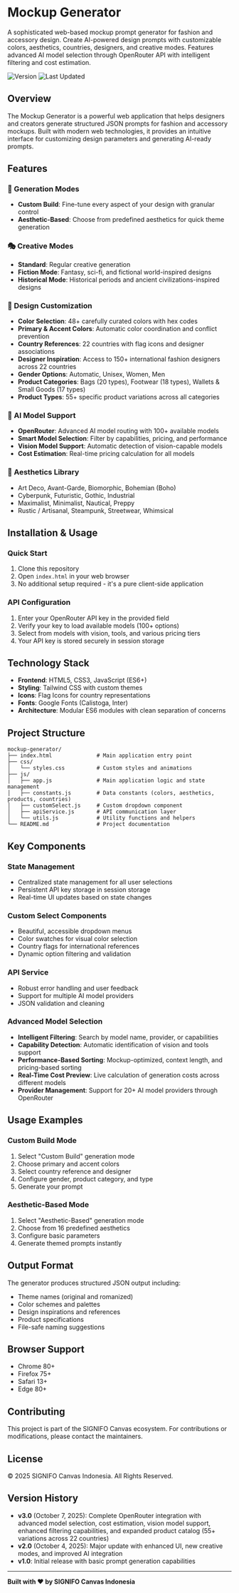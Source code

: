 # Mockup Generator

A sophisticated web-based mockup prompt generator for fashion and accessory design. Create AI-powered design prompts with customizable colors, aesthetics, countries, designers, and creative modes. Features advanced AI model selection through OpenRouter API with intelligent filtering and cost estimation.

![Version](https://img.shields.io/badge/version-3.0-blue.svg)
![Last Updated](https://img.shields.io/badge/last_updated-October_7,_2025-green.svg)

## Overview

The Mockup Generator is a powerful web application that helps designers and creators generate structured JSON prompts for fashion and accessory mockups. Built with modern web technologies, it provides an intuitive interface for customizing design parameters and generating AI-ready prompts.

## Features

### 🎨 Generation Modes
- **Custom Build**: Fine-tune every aspect of your design with granular control
- **Aesthetic-Based**: Choose from predefined aesthetics for quick theme generation

### 🎭 Creative Modes
- **Standard**: Regular creative generation
- **Fiction Mode**: Fantasy, sci-fi, and fictional world-inspired designs
- **Historical Mode**: Historical periods and ancient civilizations-inspired designs

### 🎯 Design Customization
- **Color Selection**: 48+ carefully curated colors with hex codes
- **Primary & Accent Colors**: Automatic color coordination and conflict prevention
- **Country References**: 22 countries with flag icons and designer associations
- **Designer Inspiration**: Access to 150+ international fashion designers across 22 countries
- **Gender Options**: Automatic, Unisex, Women, Men
- **Product Categories**: Bags (20 types), Footwear (18 types), Wallets & Small Goods (17 types)
- **Product Types**: 55+ specific product variations across all categories

### 🤖 AI Model Support
- **OpenRouter**: Advanced AI model routing with 100+ available models
- **Smart Model Selection**: Filter by capabilities, pricing, and performance
- **Vision Model Support**: Automatic detection of vision-capable models
- **Cost Estimation**: Real-time pricing calculation for all models

### 🎪 Aesthetics Library
- Art Deco, Avant-Garde, Biomorphic, Bohemian (Boho)
- Cyberpunk, Futuristic, Gothic, Industrial
- Maximalist, Minimalist, Nautical, Preppy
- Rustic / Artisanal, Steampunk, Streetwear, Whimsical

## Installation & Usage

### Quick Start
1. Clone this repository
2. Open `index.html` in your web browser
3. No additional setup required - it's a pure client-side application

### API Configuration
1. Enter your OpenRouter API key in the provided field
2. Verify your key to load available models (100+ options)
3. Select from models with vision, tools, and various pricing tiers
4. Your API key is stored securely in session storage

## Technology Stack

- **Frontend**: HTML5, CSS3, JavaScript (ES6+)
- **Styling**: Tailwind CSS with custom themes
- **Icons**: Flag Icons for country representations
- **Fonts**: Google Fonts (Calistoga, Inter)
- **Architecture**: Modular ES6 modules with clean separation of concerns

## Project Structure

```
mockup-generator/
├── index.html              # Main application entry point
├── css/
│   └── styles.css          # Custom styles and animations
├── js/
│   ├── app.js              # Main application logic and state management
│   ├── constants.js        # Data constants (colors, aesthetics, products, countries)
│   ├── customSelect.js     # Custom dropdown component
│   ├── apiService.js       # API communication layer
│   └── utils.js            # Utility functions and helpers
└── README.md               # Project documentation
```

## Key Components

### State Management
- Centralized state management for all user selections
- Persistent API key storage in session storage
- Real-time UI updates based on state changes

### Custom Select Components
- Beautiful, accessible dropdown menus
- Color swatches for visual color selection
- Country flags for international references
- Dynamic option filtering and validation

### API Service
- Robust error handling and user feedback
- Support for multiple AI model providers
- JSON validation and cleaning

### Advanced Model Selection
- **Intelligent Filtering**: Search by model name, provider, or capabilities
- **Capability Detection**: Automatic identification of vision and tools support
- **Performance-Based Sorting**: Mockup-optimized, context length, and pricing-based sorting
- **Real-Time Cost Preview**: Live calculation of generation costs across different models
- **Provider Management**: Support for 20+ AI model providers through OpenRouter

## Usage Examples

### Custom Build Mode
1. Select "Custom Build" generation mode
2. Choose primary and accent colors
3. Select country reference and designer
4. Configure gender, product category, and type
5. Generate your prompt

### Aesthetic-Based Mode
1. Select "Aesthetic-Based" generation mode
2. Choose from 16 predefined aesthetics
3. Configure basic parameters
4. Generate themed prompts instantly

## Output Format

The generator produces structured JSON output including:
- Theme names (original and romanized)
- Color schemes and palettes
- Design inspirations and references
- Product specifications
- File-safe naming suggestions

## Browser Support

- Chrome 80+
- Firefox 75+
- Safari 13+
- Edge 80+

## Contributing

This project is part of the SIGNIFO Canvas ecosystem. For contributions or modifications, please contact the maintainers.

## License

&copy; 2025 SIGNIFO Canvas Indonesia. All Rights Reserved.

## Version History

- **v3.0** (October 7, 2025): Complete OpenRouter integration with advanced model selection, cost estimation, vision model support, enhanced filtering capabilities, and expanded product catalog (55+ variations across 22 countries)
- **v2.0** (October 4, 2025): Major update with enhanced UI, new creative modes, and improved AI integration
- **v1.0**: Initial release with basic prompt generation capabilities

---

**Built with ❤️ by SIGNIFO Canvas Indonesia**
